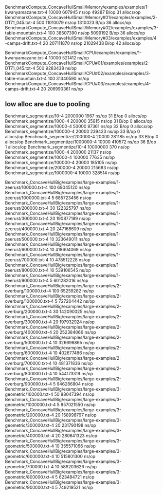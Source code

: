 BenchmarkCompute_ConcaveHullSmall/Memory/examples/examples/1-kwanyamazane.txt-4         	   10000	    607945 ns/op	   49287 B/op	      31 allocs/op
BenchmarkCompute_ConcaveHullSmall/Memory#01/examples/examples/2-DT71_045.txt-4          	     500	  11010079 ns/op	 1310023 B/op	      36 allocs/op
BenchmarkCompute_ConcaveHullSmall/Memory#02/examples/examples/3-table-mountain.txt-4    	     100	  38507390 ns/op	 5099192 B/op	      36 allocs/op
BenchmarkCompute_ConcaveHullSmall/Memory#03/examples/examples/4-camps-drift.txt-4       	      20	 207111870 ns/op	21029438 B/op	      42 allocs/op  

BenchmarkCompute_ConcaveHullSmall/CPU/examples/examples/1-kwanyamazane.txt-4         	   10000	    521412 ns/op
BenchmarkCompute_ConcaveHullSmall/CPU#01/examples/examples/2-DT71_045.txt-4          	     500	   9283438 ns/op
BenchmarkCompute_ConcaveHullSmall/CPU#02/examples/examples/3-table-mountain.txt-4    	     100	  31340590 ns/op
BenchmarkCompute_ConcaveHullSmall/CPU#03/examples/examples/4-camps-drift.txt-4       	      20	 206990361 ns/op
## low alloc are due to pooling
Benchmark_segmentize/10-4         	 2000000	      1967 ns/op	      31 B/op	       0 allocs/op
Benchmark_segmentize/1000-4       	  200000	     35615 ns/op	      31 B/op	       0 allocs/op
Benchmark_segmentize/10000-4      	   50000	     97361 ns/op	      32 B/op	       0 allocs/op
Benchmark_segmentize/100000-4     	   20000	    239423 ns/op	      33 B/op	       0 allocs/op
Benchmark_segmentize/200000-4     	   20000	    281185 ns/op	      33 B/op	       0 allocs/op
Benchmark_segmentize/1000000-4    	   10000	    410572 ns/op	      36 B/op	       1 allocs/op
Benchmark_segmentize/10-4         	10000000	       370 ns/op
Benchmark_segmentize/1000-4       	  200000	     21137 ns/op
Benchmark_segmentize/10000-4      	  100000	     77635 ns/op
Benchmark_segmentize/100000-4     	   20000	    185105 ns/op
Benchmark_segmentize/200000-4     	   20000	    215683 ns/op
Benchmark_segmentize/1000000-4    	   10000	    328514 ns/op



Benchmark_ConcaveHullBig/examples/large-examples/1-zeerust/100000.txt-4              	     100	  69045120 ns/op
Benchmark_ConcaveHullBig/examples/large-examples/1-zeerust/1000000.txt-4             	       5	 685723456 ns/op
Benchmark_ConcaveHullBig/examples/large-examples/1-zeerust/200000.txt-4              	      30	 122325797 ns/op
Benchmark_ConcaveHullBig/examples/large-examples/1-zeerust/300000.txt-4              	      20	 190877189 ns/op
Benchmark_ConcaveHullBig/examples/large-examples/1-zeerust/400000.txt-4              	      20	 247168609 ns/op
Benchmark_ConcaveHullBig/examples/large-examples/1-zeerust/500000.txt-4              	      10	 323649011 ns/op
Benchmark_ConcaveHullBig/examples/large-examples/1-zeerust/600000.txt-4              	      10	 418604069 ns/op
Benchmark_ConcaveHullBig/examples/large-examples/1-zeerust/700000.txt-4              	      10	 478512228 ns/op
Benchmark_ConcaveHullBig/examples/large-examples/1-zeerust/800000.txt-4              	      10	 539106545 ns/op
Benchmark_ConcaveHullBig/examples/large-examples/1-zeerust/900000.txt-4              	       5	 601282016 ns/op
Benchmark_ConcaveHullBig/examples/large-examples/2-overburg/100000.txt-4             	     100	  65259282 ns/op
Benchmark_ConcaveHullBig/examples/large-examples/2-overburg/1000000.txt-4            	       5	 727204442 ns/op
Benchmark_ConcaveHullBig/examples/large-examples/2-overburg/200000.txt-4             	      30	 142090025 ns/op
Benchmark_ConcaveHullBig/examples/large-examples/2-overburg/300000.txt-4             	      20	 197932924 ns/op
Benchmark_ConcaveHullBig/examples/large-examples/2-overburg/400000.txt-4             	      20	 252384066 ns/op
Benchmark_ConcaveHullBig/examples/large-examples/2-overburg/500000.txt-4             	      10	 326696865 ns/op
Benchmark_ConcaveHullBig/examples/large-examples/2-overburg/600000.txt-4             	      10	 402677486 ns/op
Benchmark_ConcaveHullBig/examples/large-examples/2-overburg/700000.txt-4             	      10	 481371836 ns/op
Benchmark_ConcaveHullBig/examples/large-examples/2-overburg/800000.txt-4             	      10	 544173319 ns/op
Benchmark_ConcaveHullBig/examples/large-examples/2-overburg/900000.txt-4             	       5	 646286804 ns/op
Benchmark_ConcaveHullBig/examples/large-examples/3-geometric/100000.txt-4            	      50	  88047394 ns/op
Benchmark_ConcaveHullBig/examples/large-examples/3-geometric/1000000.txt-4           	       5	 857021550 ns/op
Benchmark_ConcaveHullBig/examples/large-examples/3-geometric/200000.txt-4            	      20	 158998797 ns/op
Benchmark_ConcaveHullBig/examples/large-examples/3-geometric/300000.txt-4            	      20	 231790198 ns/op
Benchmark_ConcaveHullBig/examples/large-examples/3-geometric/400000.txt-4            	      20	 280641323 ns/op
Benchmark_ConcaveHullBig/examples/large-examples/3-geometric/500000.txt-4            	      10	 355571066 ns/op
Benchmark_ConcaveHullBig/examples/large-examples/3-geometric/600000.txt-4            	      10	 515801300 ns/op
Benchmark_ConcaveHullBig/examples/large-examples/3-geometric/700000.txt-4            	      10	 589203626 ns/op
Benchmark_ConcaveHullBig/examples/large-examples/3-geometric/800000.txt-4            	       5	 623484721 ns/op
Benchmark_ConcaveHullBig/examples/large-examples/3-geometric/900000.txt-4            	       5	 749219521 ns/op
